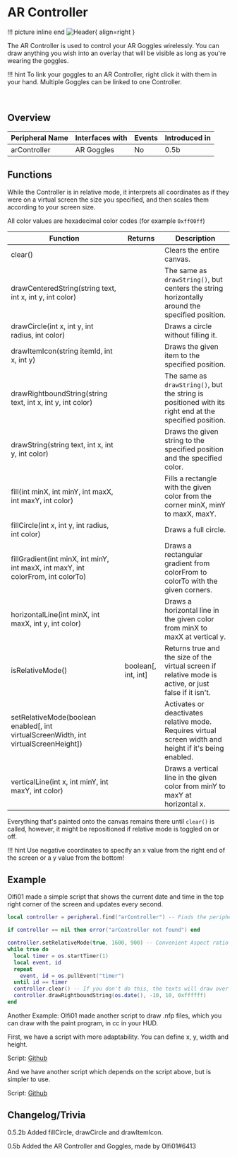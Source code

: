 # AR Controller

!!! picture inline end
    ![Header](https://srendi.de/wp-content/uploads/2021/04/AR-Controller.png){ align=right }

The AR Controller is used to control your AR Goggles wirelessly. You can draw anything you wish into an overlay that will be visible as long as you're wearing the goggles.

!!! hint
    To link your goggles to an AR Controller, right click it with them in your hand. Multiple Goggles can be linked to one Controller.

<br>

## Overview

| Peripheral Name | Interfaces with | Events | Introduced in |
| --------------- | --------------- | ------ | ------------- |
| arController    | AR Goggles      | No     | 0.5b          |

## Functions

While the Controller is in relative mode, it interprets all coordinates as if they were on a virtual screen the size you specified, and then scales them according to your screen size.

All color values are hexadecimal color codes (for example `0xff00ff`)

| Function                                                                              | Returns               | Description                                                                                             |
| ------------------------------------------------------------------------------------- | --------------------- | ------------------------------------------------------------------------------------------------------- |
| clear()                                                                               |                       | Clears the entire canvas.                                                                               |
| drawCenteredString(string text, int x, int y, int color)                              |                       | The same as `drawString()`, but centers the string horizontally around the specified position.          |
| drawCircle(int x, int y, int radius, int color)                                       |                       | Draws a circle without filling it.                                                                      |
| drawItemIcon(string itemId, int x, int y)                                             |                       | Draws the given item to the specified position.                                                         |
| drawRightboundString(string text, int x, int y, int color)                            |                       | The same as `drawString()`, but the string is positioned with its right end at the specified position.  |
| drawString(string text, int x, int y, int color)                                      |                       | Draws the given string to the specified position and the specified color.                               |
| fill(int minX, int minY, int maxX, int maxY, int color)                               |                       | Fills a rectangle with the given color from the corner minX, minY to maxX, maxY.                        |
| fillCircle(int x, int y, int radius, int color)                                       |                       | Draws a full circle.                                                                                    |
| fillGradient(int minX, int minY, int maxX, int maxY, int colorFrom, int colorTo)      |                       | Draws a rectangular gradient from colorFrom to colorTo with the given corners.                          |
| horizontalLine(int minX, int maxX, int y, int color)                                  |                       | Draws a horizontal line in the given color from minX to maxX at vertical y.                             |
| isRelativeMode()                                                                      | boolean\[, int, int\] | Returns true and the size of the virtual screen if relative mode is active, or just false if it isn't.  |
| setRelativeMode(boolean enabled\[, int virtualScreenWidth, int virtualScreenHeight\]) |                       | Activates or deactivates relative mode. Requires virtual screen width and height if it's being enabled. |
| verticalLine(int x, int minY, int maxY, int color)                                    |                       | Draws a vertical line in the given color from minY to maxY at horizontal x.                             |

Everything that's painted onto the canvas remains there until `clear()` is called, however, it might be repositioned if relative mode is toggled on or off.

!!! hint
    Use negative coordinates to specify an x value from the right end of the screen or a y value from the bottom!

## Example

Olfi01 made a simple script that shows the current date and time in the top right corner of the screen and updates every second.

```lua
local controller = peripheral.find("arController") -- Finds the peripheral if one is connected

if controller == nil then error("arController not found") end

controller.setRelativeMode(true, 1600, 900) -- Convenient Aspect ratio for most screens
while true do
  local timer = os.startTimer(1)
  local event, id
  repeat
    event, id = os.pullEvent("timer")
  until id == timer
  controller.clear() -- If you don't do this, the texts will draw over each other
  controller.drawRightboundString(os.date(), -10, 10, 0xffffff)
end
```

Another Example:
Olfi01 made another script to draw .nfp files, which you can draw with the paint program, in cc in your HUD.

First, we have a script with more adaptability. You can define x, y, width and height.

Script: [Github](https://gist.github.com/Seniorendi/ce4971245b20fb031ca9b65ec4fcb4d0)

And we have another script which depends on the script above, but is simpler to use.

Script: [Github](https://gist.github.com/Seniorendi/954e9888fac01efe8f23e82d0ae06e92)

## Changelog/Trivia

0.5.2b
Added fillCircle, drawCircle and drawItemIcon.

0.5b
Added the AR Controller and Goggles, made by Olfi01#6413
